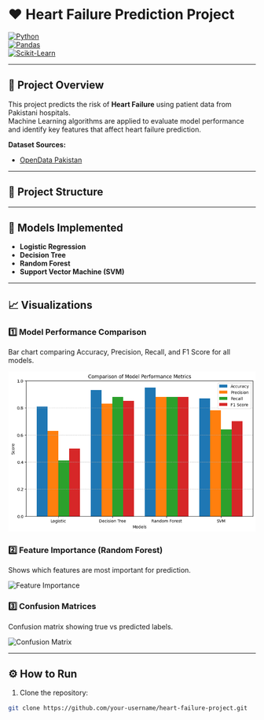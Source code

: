 # ❤️ Heart Failure Prediction Project

[![Python](https://img.shields.io/badge/Python-3.11-blue?style=for-the-badge&logo=python&logoColor=white)](https://www.python.org/)  
[![Pandas](https://img.shields.io/badge/Pandas-1.5-brightgreen?style=for-the-badge&logo=pandas&logoColor=white)](https://pandas.pydata.org/)  
[![Scikit-Learn](https://img.shields.io/badge/Scikit--Learn-1.2-orange?style=for-the-badge&logo=scikitlearn&logoColor=white)](https://scikit-learn.org/)  

---

## 📌 Project Overview
This project predicts the risk of **Heart Failure** using patient data from Pakistani hospitals.  
Machine Learning algorithms are applied to evaluate model performance and identify key features that affect heart failure prediction.

**Dataset Sources:**  
- [OpenData Pakistan](https://opendata.com.pk/dataset)  

---

## 📂 Project Structure

---

## 🧠 Models Implemented
- **Logistic Regression**  
- **Decision Tree**  
- **Random Forest**  
- **Support Vector Machine (SVM)**  

---

## 📈 Visualizations

### 1️⃣ Model Performance Comparison
Bar chart comparing Accuracy, Precision, Recall, and F1 Score for all models.  

![Model Performance](https://github.com/saiqakhalid/Heart---Failure---project/blob/main/comparison%20of%20model%20perfomance%20metrics.png)

### 2️⃣ Feature Importance (Random Forest)
Shows which features are most important for prediction.  

![Feature Importance](results/feature_importance.png)  

### 3️⃣ Confusion Matrices
Confusion matrix showing true vs predicted labels.  

![Confusion Matrix](results/confusion_matrix.png)  

---

## ⚙ How to Run
1. Clone the repository:  
```bash
git clone https://github.com/your-username/heart-failure-project.git

